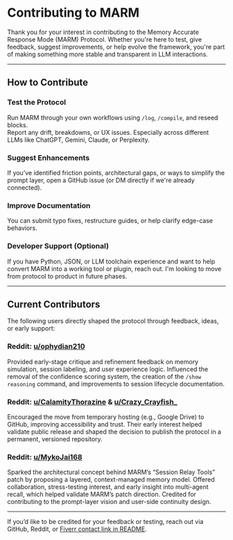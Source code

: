 # Contributing to MARM

Thank you for your interest in contributing to the Memory Accurate Response Mode (MARM) Protocol. Whether you're here to test, give feedback, suggest improvements, or help evolve the framework, you're part of making something more stable and transparent in LLM interactions.

---

## How to Contribute

### Test the Protocol
Run MARM through your own workflows using `/log`, `/compile`, and reseed blocks.  
Report any drift, breakdowns, or UX issues. Especially across different LLMs like ChatGPT, Gemini, Claude, or Perplexity.

### Suggest Enhancements
If you’ve identified friction points, architectural gaps, or ways to simplify the prompt layer, open a GitHub issue (or DM directly if we're already connected).

### Improve Documentation
You can submit typo fixes, restructure guides, or help clarify edge-case behaviors.

### Developer Support (Optional)
If you have Python, JSON, or LLM toolchain experience and want to help convert MARM into a working tool or plugin, reach out. I'm looking to move from protocol to product in future phases.

---

## Current Contributors

The following users directly shaped the protocol through feedback, ideas, or early support:

### Reddit: [u/ophydian210](https://www.reddit.com/user/ophydian210)  
Provided early-stage critique and refinement feedback on memory simulation, session labeling, and user experience logic. Influenced the removal of the confidence scoring system, the creation of the `/show reasoning` command, and improvements to session lifecycle documentation.

### Reddit: [u/CalamityThorazine](https://www.reddit.com/user/CalamityThorazine) & [u/Crazy_Crayfish_](https://www.reddit.com/user/Crazy_Crayfish_)  
Encouraged the move from temporary hosting (e.g., Google Drive) to GitHub, improving accessibility and trust. Their early interest helped validate public release and shaped the decision to publish the protocol in a permanent, versioned repository.

### Reddit: [u/MykoJai168](https://www.reddit.com/user/MykoJai168)  
Sparked the architectural concept behind MARM’s “Session Relay Tools” patch by proposing a layered, context-managed memory model. Offered collaboration, stress-testing interest, and early insight into multi-agent recall, which helped validate MARM’s patch direction. Credited for contributing to the prompt-layer vision and user-side continuity design.

---

If you’d like to be credited for your feedback or testing, reach out via GitHub, Reddit, or [Fiverr contact link in README](README.md).
